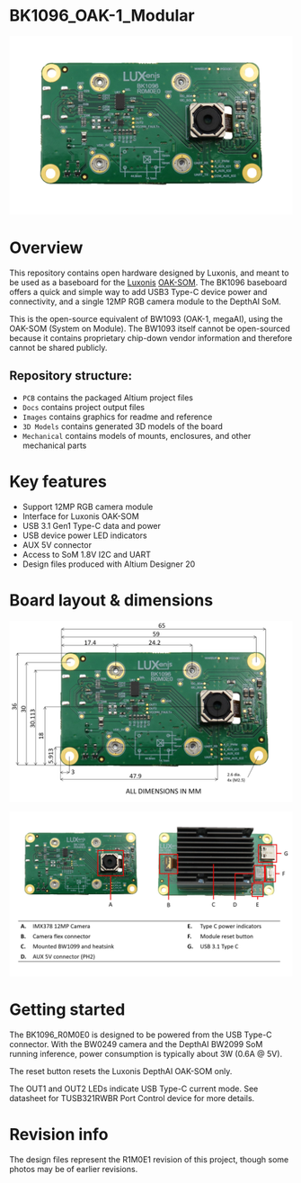 # BK1096_OAK-1_Modular

![](../BK1096_OAK-1_Modular/Images/BK1096_R0M0E0_front.jpg)

# Overview

This repository contains open hardware designed by Luxonis, and meant to be used as a baseboard for the [Luxonis](https://www.luxonis.com/depthai) [OAK-SOM](https://docs.luxonis.com/projects/hardware/en/latest/pages/BW1099.html). The BK1096 baseboard offers a quick and simple way to add USB3 Type-C device power and connectivity, and a single 12MP RGB camera module to the DepthAI SoM.

This is the open-source equivalent of BW1093 (OAK-1, megaAI), using the OAK-SOM (System on Module).  The BW1093 itself cannot be open-sourced because it contains  proprietary chip-down vendor information and therefore cannot be shared publicly.

## Repository structure:
* `PCB` contains the packaged Altium project files
* `Docs` contains project output files
* `Images` contains graphics for readme and reference
* `3D Models` contains generated 3D models of the board
* `Mechanical` contains models of mounts, enclosures, and other mechanical parts

# Key features
* Support 12MP RGB camera module
* Interface for Luxonis OAK-SOM
* USB 3.1 Gen1 Type-C data and power
* USB device power LED indicators
* AUX 5V connector
* Access to SoM 1.8V I2C and UART
* Design files produced with Altium Designer 20


# Board layout & dimensions

![](../BK1096_OAK-1_Modular/Images/BK1096_R0M0E0_dims.jpg)

![](../BK1096_OAK-1_Modular/Images/BK1096_R0M0E0_cs_annotation.jpg)

# Getting started
The BK1096_R0M0E0 is designed to be powered from the USB Type-C connector. With the BW0249 camera and the DepthAI BW2099 SoM running inference, power consumption is typically about 3W (0.6A @ 5V).

The reset button resets the Luxonis DepthAI OAK-SOM only.

The OUT1 and OUT2 LEDs indicate USB Type-C current mode. See datasheet for TUSB321RWBR Port Control device for more details. 



# Revision info
The design files represent the R1M0E1 revision of this project, though some photos may be of earlier revisions. 
